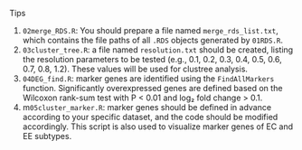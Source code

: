 Tips
1. `02merge_RDS.R`: You should prepare a file named `merge_rds_list.txt`, which contains the file paths of all `.RDS` objects generated by `01RDS.R`.
2. `03cluster_tree.R`: a file named `resolution.txt` should be created, listing the resolution parameters to be tested (e.g., 0.1, 0.2, 0.3, 0.4, 0.5, 0.6, 0.7, 0.8, 1.2). These values will be used for clustree analysis.
3. `04DEG_find.R`: marker genes are identified using the `FindAllMarkers` function. Significantly overexpressed genes are defined based on the Wilcoxon rank-sum test with P < 0.01 and log₂ fold change > 0.1.
4. m`05cluster_marker.R`: marker genes should be defined in advance according to your specific dataset, and the code should be modified accordingly. This script is also used to visualize marker genes of EC and EE subtypes.

